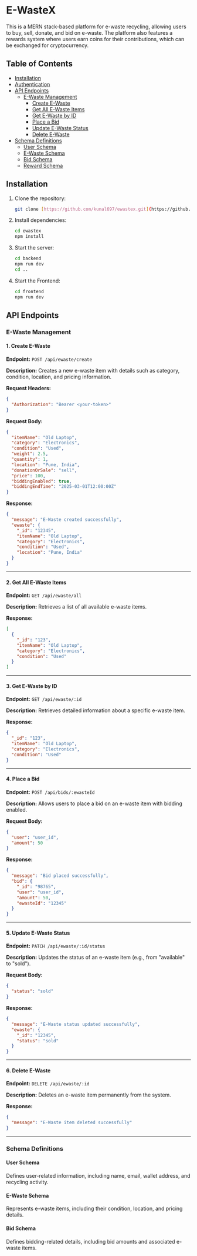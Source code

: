 ﻿# E-WasteX

This is a MERN stack-based platform for e-waste recycling, allowing users to buy, sell, donate, and bid on e-waste. The platform also features a rewards system where users earn coins for their contributions, which can be exchanged for cryptocurrency.

## Table of Contents
- [Installation](#installation)
- [Authentication](#authentication)
- [API Endpoints](#api-endpoints)
  - [E-Waste Management](#e-waste-management)
    - [Create E-Waste](#create-e-waste)
    - [Get All E-Waste Items](#get-all-e-waste-items)
    - [Get E-Waste by ID](#get-e-waste-by-id)
    - [Place a Bid](#place-a-bid)
    - [Update E-Waste Status](#update-e-waste-status)
    - [Delete E-Waste](#delete-e-waste)
- [Schema Definitions](#schema-definitions)
  - [User Schema](#user-schema)
  - [E-Waste Schema](#e-waste-schema)
  - [Bid Schema](#bid-schema)
  - [Reward Schema](#reward-schema)

## Installation
1. Clone the repository:
   ```bash
   git clone [https://github.com/kunal697/ewastex.git](https://github.com/Anuj5504/EWaste-X.git)
   ```
2. Install dependencies:
   ```bash
   cd ewastex
   npm install
   ```

3. Start the server:
   ```bash
   cd backend
   npm run dev
   cd ..
   ```
4. Start the Frontend:
   ```bash
   cd frontend
   npm run dev
   ```


## API Endpoints
### E-Waste Management

#### 1. Create E-Waste
**Endpoint:** `POST /api/ewaste/create`

**Description:** Creates a new e-waste item with details such as category, condition, location, and pricing information.

**Request Headers:**
```json
{
  "Authorization": "Bearer <your-token>"
}
```

**Request Body:**
```json
{
  "itemName": "Old Laptop",
  "category": "Electronics",
  "condition": "Used",
  "weight": 2.5,
  "quantity": 1,
  "location": "Pune, India",
  "donationOrSale": "sell",
  "price": 100,
  "biddingEnabled": true,
  "biddingEndTime": "2025-03-01T12:00:00Z"
}
```

**Response:**
```json
{
  "message": "E-Waste created successfully",
  "ewaste": {
    "_id": "12345",
    "itemName": "Old Laptop",
    "category": "Electronics",
    "condition": "Used",
    "location": "Pune, India"
  }
}
```

---

#### 2. Get All E-Waste Items
**Endpoint:** `GET /api/ewaste/all`

**Description:** Retrieves a list of all available e-waste items.

**Response:**
```json
[
  {
    "_id": "123",
    "itemName": "Old Laptop",
    "category": "Electronics",
    "condition": "Used"
  }
]
```

---

#### 3. Get E-Waste by ID
**Endpoint:** `GET /api/ewaste/:id`

**Description:** Retrieves detailed information about a specific e-waste item.

**Response:**
```json
{
  "_id": "123",
  "itemName": "Old Laptop",
  "category": "Electronics",
  "condition": "Used"
}
```

---

#### 4. Place a Bid
**Endpoint:** `POST /api/bids/:ewasteId`

**Description:** Allows users to place a bid on an e-waste item with bidding enabled.

**Request Body:**
```json
{
  "user": "user_id",
  "amount": 50
}
```

**Response:**
```json
{
  "message": "Bid placed successfully",
  "bid": {
    "_id": "98765",
    "user": "user_id",
    "amount": 50,
    "ewasteId": "12345"
  }
}
```

---

#### 5. Update E-Waste Status
**Endpoint:** `PATCH /api/ewaste/:id/status`

**Description:** Updates the status of an e-waste item (e.g., from "available" to "sold").

**Request Body:**
```json
{
  "status": "sold"
}
```

**Response:**
```json
{
  "message": "E-Waste status updated successfully",
  "ewaste": {
    "_id": "12345",
    "status": "sold"
  }
}
```

---

#### 6. Delete E-Waste
**Endpoint:** `DELETE /api/ewaste/:id`

**Description:** Deletes an e-waste item permanently from the system.

**Response:**
```json
{
  "message": "E-Waste item deleted successfully"
}
```

---

### Schema Definitions

#### User Schema
Defines user-related information, including name, email, wallet address, and recycling activity.

#### E-Waste Schema
Represents e-waste items, including their condition, location, and pricing details.

#### Bid Schema
Defines bidding-related details, including bid amounts and associated e-waste items.


